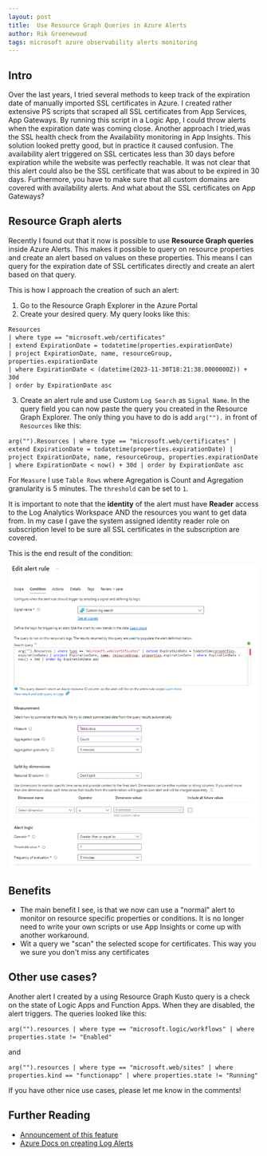 ```yaml
---
layout: post
title:  Use Resource Graph Queries in Azure Alerts
author: Rik Groenewoud
tags: microsoft azure observability alerts monitoring
---
```

## Intro

Over the last years, I tried several methods to keep track of the expiration date of manually imported SSL certificates in Azure.  I created rather extensive PS scripts that scraped all SSL certificates from App Services, App Gateways. By running this script in a Logic App, I could throw alerts when the expiration date was coming close.
Another approach I tried,was the SSL health check from the Availability monitoring in App Insights. This solution looked pretty good, but in practice ít caused confusion. The availability alert triggered on SSL certicates less than 30 days before expiration while the website was perfectly reachable. It was not clear that this alert could also be the SSL certificate that was about to be expired in 30 days. Furthermore, you have to make sure that all custom domains are covered with availability alerts. And what about the SSL certificates on App Gateways?

## Resource Graph alerts

 Recently I found out that it now is possible to use **Resource Graph queries** inside Azure Alerts. This makes it possible to query on resource properties and create an alert based on values on these properties. This means I can query for the expiration date of SSL certificates directly and create an alert based on that query.

This is how I approach the creation of such an alert:

1. Go to the Resource Graph Explorer in the Azure Portal
2. Create your desired query. My query looks like this:

```kusto
Resources
| where type == "microsoft.web/certificates"
| extend ExpirationDate = todatetime(properties.expirationDate)
| project ExpirationDate, name, resourceGroup, properties.expirationDate
| where ExpirationDate < (datetime(2023-11-30T18:21:38.0000000Z)) + 30d
| order by ExpirationDate asc
```

3. Create an alert rule and use Custom ```Log Search``` as ```Signal Name```. In the query field you can now paste the query you created in the Resource Graph Explorer. The only thing you have to do is add `arg("").` in front of `Resources` like this:

```kusto
arg("").Resources | where type == "microsoft.web/certificates" | extend ExpirationDate = todatetime(properties.expirationDate) | project ExpirationDate, name, resourceGroup, properties.expirationDate | where ExpirationDate < now() + 30d | order by ExpirationDate asc
```

For ```Measure``` I use ```Table Rows``` where Agregation is Count and Agregation granularity is 5 minutes. The ```threshold``` can be set to ```1```.

It is important to note that the **identity** of the alert must have **Reader** access to the Log Analytics Workspace AND the resources you want to get data from. In my case I gave the system assigned identity reader role on subscription level to be sure all SSL certificates in the subscription are covered.

This is the end result of the condition:

![Alert condition](/images/blog-7.1.png)

## Benefits

- The main benefit I see, is that we now can use a "normal" alert to monitor on resource specific properties or conditions. It is no longer need to write your own scripts or use App Insights or come up with another workaround.
- Wit a query we "scan" the selected scope for certificates. This way you we sure you don't miss any certificates

## Other use cases?

Another alert I created by a using Resource Graph Kusto query is a check on the state of Logic Apps and Function Apps. When they are disabled, the alert triggers. The queries looked like this:

```kusto
arg("").resources | where type == "microsoft.logic/workflows" | where properties.state != "Enabled"
```

and

```kusto
arg("").resources | where type == "microsoft.web/sites" | where properties.kind == "functionapp" | where properties.state != "Running"
```

If you have other nice use cases, please let me know in the comments!

## Further Reading

- [Announcement of this feature](https://azure.microsoft.com/en-us/updates/public-preview-azure-log-alerts-support-for-azure-resource-graph-arg/)
- [Azure Docs on creating Log Alerts](https://learn.microsoft.com/en-us/azure/azure-monitor/alerts/alerts-create-log-alert-rule)

<script src="https://giscus.app/client.js"
        data-repo="RikGr/cloudwoud"
        data-repo-id="R_kgDOHLlC9w"
        data-category="Announcements"
        data-category-id="DIC_kwDOHLlC984CO_2O"
        data-mapping="pathname"
        data-reactions-enabled="0"
        data-emit-metadata="0"
        data-input-position="bottom"
        data-theme="light"
        data-lang="en"
        crossorigin="anonymous"
        async>
</script>
